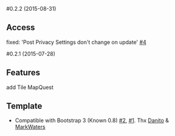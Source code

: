#0.2.2 (2015-08-31)

## Access
fixed: 'Post Privacy Settings don't change on update' [#4](https://github.com/klermor/KnownTracks/issues/4)

#0.2.1 (2015-07-28)

## Features
add Tile MapQuest

## Template
* Compatible with Bootstrap 3 (Known 0.8) [#2](https://github.com/klermor/KnownTracks/issues/2), [#1](https://github.com/klermor/KnownTracks/issues/1). Thx [Danito](https://github.com/danito) & [MarkWaters](https://github.com/markwaters)